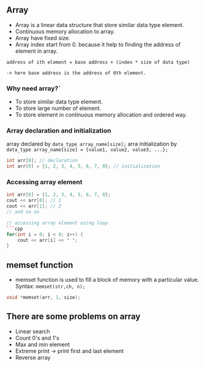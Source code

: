 ## Array
- Array is a linear data structure that store similar data type element.
- Continuous memory allocation to array.
- Array have fixed size.
- Array index start from 0. because it help to finding the address of element in array.
```
address of ith element = base address + (index * size of data type)

-> here base address is the address of 0th element.
```
### Why need array?`
- To store similar data type element.
- To store large number of element.
- To store element in continuous memory allocation and ordered way.
### Array declaration and initialization
array declared by `data_type array_name[size];`
arra initialization by `data_type array_name[size] = {value1, value2, value3, ...};`
```cpp
int arr[8]; // declaration
int arr[8] = {1, 2, 3, 4, 5, 6, 7, 8}; // initialization
```

### Accessing array element
```cpp
int arr[8] = {1, 2, 3, 4, 5, 6, 7, 8};
cout << arr[0]; // 1
cout << arr[1]; // 2
// and so on

// accessing array element using loop
```cpp
for(int i = 0; i < 8; i++) {
    cout << arr[i] << " ";
}
```


## memset function
- memset function is used to fill a block of memory with a particular value.
Syntax: `memset(str,ch, n);`
```cpp
void *memset(arr, 1, size);
```

## There are some problems on array
- Linear search
- Count 0's and 1's
- Max and min element
- Extreme print -> print first and last element
- Reverse array